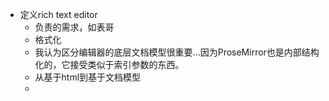 - 定义rich text editor
	- 负责的需求，如表哥
	- 格式化
	- 我认为区分编辑器的底层文档模型很重要...因为ProseMirror也是内部结构化的，它接受类似于索引参数的东西。
	- 从基于html到基于文档模型
	-